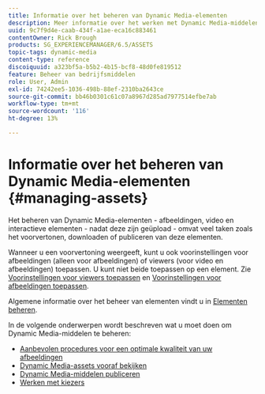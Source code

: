 ```yaml
---
title: Informatie over het beheren van Dynamic Media-elementen
description: Meer informatie over het werken met Dynamic Media-middelen
uuid: 9c7f9d4e-caab-434f-a1ae-eca16c883461
contentOwner: Rick Brough
products: SG_EXPERIENCEMANAGER/6.5/ASSETS
topic-tags: dynamic-media
content-type: reference
discoiquuid: a323bf5a-b5b2-4b15-bcf8-48d0fe819512
feature: Beheer van bedrijfsmiddelen
role: User, Admin
exl-id: 74242ee5-1036-498b-88ef-2310ba2643ce
source-git-commit: bb46b0301c61c07a8967d285ad7977514efbe7ab
workflow-type: tm+mt
source-wordcount: '116'
ht-degree: 13%

---
```


# Informatie over het beheren van Dynamic Media-elementen {#managing-assets}

Het beheren van Dynamic Media-elementen - afbeeldingen, video en interactieve elementen - nadat deze zijn geüpload - omvat veel taken zoals het voorvertonen, downloaden of publiceren van deze elementen.

Wanneer u een voorvertoning weergeeft, kunt u ook voorinstellingen voor afbeeldingen (alleen voor afbeeldingen) of viewers (voor video en afbeeldingen) toepassen. U kunt niet beide toepassen op een element. Zie [Voorinstellingen voor viewers toepassen](/help/assets/viewer-presets.md) en [Voorinstellingen voor afbeeldingen toepassen](/help/assets/image-sets.md).

Algemene informatie over het beheer van elementen vindt u in [Elementen beheren](/help/assets/manage-assets.md).

In de volgende onderwerpen wordt beschreven wat u moet doen om Dynamic Media-middelen te beheren:

* [Aanbevolen procedures voor een optimale kwaliteit van uw afbeeldingen](/help/assets/best-practices-for-optimizing-the-quality-of-your-images.md)
* [Dynamic Media-assets vooraf bekijken](/help/assets/previewing-assets.md)
* [Dynamic Media-middelen publiceren](/help/assets/publishing-dynamicmedia-assets.md)
* [Werken met kiezers](/help/assets/working-with-selectors.md)
